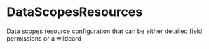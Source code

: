 # DataScopesResources

Data scopes resource configuration that can be either detailed field permissions or a wildcard

